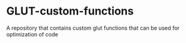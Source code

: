 # GLUT-custom-functions
A repository that contains custom glut functions that can be used for optimization of code
